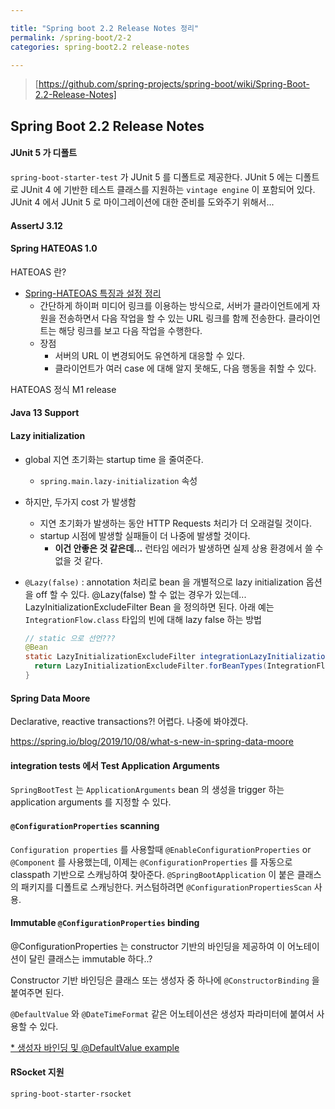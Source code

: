 ```yaml
---

title: "Spring boot 2.2 Release Notes 정리"
permalink: /spring-boot/2-2
categories: spring-boot2.2 release-notes

---
```


> [https://github.com/spring-projects/spring-boot/wiki/Spring-Boot-2.2-Release-Notes]

## Spring Boot 2.2 Release Notes

#### JUnit 5 가 디폴트

`spring-boot-starter-test` 가 JUnit 5 를 디폴트로 제공한다. JUnit 5 에는 디폴트로 JUnit 4 에 기반한 테스트 클래스를 지원하는 `vintage engine` 이 포함되어 있다. JUnit 4 에서 JUnit 5 로 마이그레이션에 대한 준비를 도와주기 위해서...

#### AssertJ 3.12

#### Spring HATEOAS 1.0

HATEOAS 란?

* [Spring-HATEOAS 특징과 설정 정리](https://otrodevym.tistory.com/entry/Spring-HATEOAS-특징과-설정-정리)
  * 간단하게 하이퍼 미디어 링크를 이용하는 방식으로, 서버가 클라이언트에게 자원을 전송하면서 다음 작업을 할 수 있는 URL 링크를 함께 전송한다. 클라이언트는 해당 링크를 보고 다음 작업을 수행한다.
  * 장점
    * 서버의 URL 이 변경되어도 유연하게 대응할 수 있다.
    * 클라이언트가 여러 case 에 대해 알지 못해도, 다음 행동을 취할 수 있다.

HATEOAS 정식 M1 release

#### Java 13 Support

#### Lazy initialization

* global 지연 초기화는 startup time 을 줄여준다.

  * `spring.main.lazy-initialization` 속성

* 하지만, 두가지 cost 가 발생함

  * 지연 초기화가 발생하는 동안 HTTP Requests 처리가 더 오래걸릴 것이다.
  * startup 시점에 발생할 실패들이 더 나중에 발생할 것이다.
    * **이건 안좋은 것 같은데...** 런타임 에러가 발생하면 실제 상용 환경에서 쓸 수 없을 것 같다.

* `@Lazy(false)` : annotation 처리로 bean 을 개별적으로 lazy initialization 옵션을 off 할 수 있다. @Lazy(false) 할 수 없는 경우가 있는데... LazyInitializationExcludeFilter Bean 을 정의하면 된다. 아래 예는 `IntegrationFlow.class` 타입의 빈에 대해 lazy false 하는 방법

  ```java
  // static 으로 선언???
  @Bean
  static LazyInitializationExcludeFilter integrationLazyInitialization() {
    return LazyInitializationExcludeFilter.forBeanTypes(IntegrationFlow.class);
  }
  ```

#### Spring Data Moore

Declarative, reactive transactions?! 어렵다. 나중에 봐야겠다.

https://spring.io/blog/2019/10/08/what-s-new-in-spring-data-moore

#### integration tests 에서 Test Application Arguments

`SpringBootTest` 는 `ApplicationArguments` bean 의 생성을 trigger 하는 application arguments 를 지정할 수 있다.

#### `@ConfigurationProperties` scanning

`Configuration properties` 를 사용할때 `@EnableConfigurationProperties` or `@Component` 를 사용했는데, 이제는 `@ConfigurationProperties` 를 자동으로 classpath 기반으로 스캐닝하여 찾아준다. `@SpringBootApplication` 이 붙은 클래스의 패키지를 디폴트로 스캐닝한다. 커스텀하려면 `@ConfigurationPropertiesScan` 사용.

#### Immutable `@ConfigurationProperties` binding

@ConfigurationProperties 는 constructor 기반의 바인딩을 제공하여 이 어노테이션이 달린 클래스는 immutable 하다..?

Constructor 기반 바인딩은 클래스 또는 생성자 중 하나에 `@ConstructorBinding` 을 붙여주면 된다.

`@DefaultValue` 와 `@DateTimeFormat` 같은 어노테이션은 생성자 파라미터에 붙여서 사용할 수 있다. 

[* 생성자 바인딩 및 @DefaultValue example](https://docs.spring.io/spring-boot/docs/2.2.0.RELEASE/reference/html/spring-boot-features.html#boot-features-external-config-constructor-binding)

#### RSocket 지원

`spring-boot-starter-rsocket`
